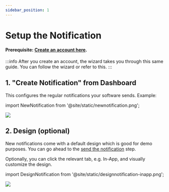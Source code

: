 ```yaml
---
sidebar_position: 1
---
```


# Setup the Notification

#### Prerequisite: [Create an account here](https://app.notificationapi.com).

:::info
After you create an account, the wizard takes you through this same guide. You can follow the wizard or refer to this.
:::

## 1. "Create Notification" from Dashboard

This configures the regular notifications your software sends. Example:

import NewNotification from '@site/static/newnotification.png';

<img src={NewNotification} />

## 2. Design (optional)

New notifications come with a default design which is good for demo purposes. You can go ahead to the [send the notification](send-the-notification) step.

Optionally, you can click the relevant tab, e.g. In-App, and visually customize the design.

import DesignNotification from '@site/static/designnotification-inapp.png';

<img src={DesignNotification} />
